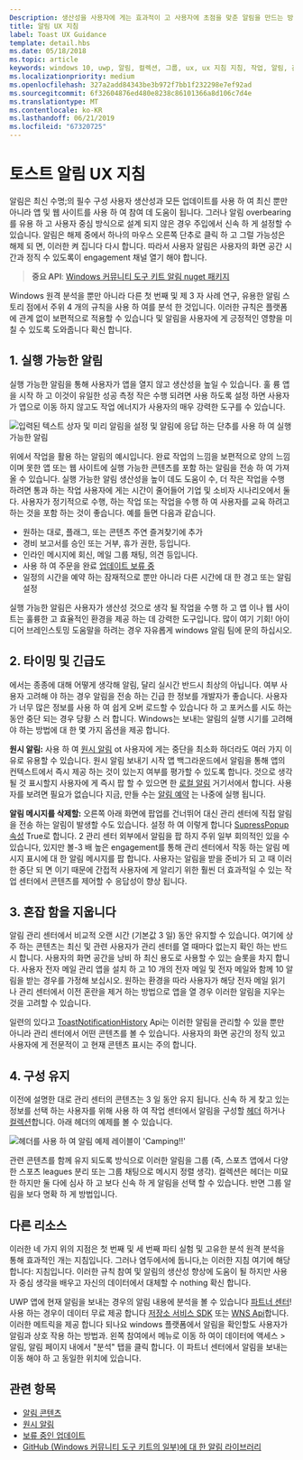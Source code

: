 ```yaml
---
Description: 생산성을 사용자에 게는 효과적이 고 사용자에 초점을 맞춘 알림을 만드는 방법에 알아봅니다.
title: 알림 UX 지침
label: Toast UX Guidance
template: detail.hbs
ms.date: 05/18/2018
ms.topic: article
keywords: windows 10, uwp, 알림, 컬렉션, 그룹, ux, ux 지침 지침, 작업, 알림, 관리 센터, noninterruptive, 효과적인 알림, 비침입적 알림, 실행 가능한, 관리, 구성
ms.localizationpriority: medium
ms.openlocfilehash: 327a2add84343be3b972f7bb1f232298e7ef92ad
ms.sourcegitcommit: 6f32604876ed480e8238c86101366a8d106c7d4e
ms.translationtype: MT
ms.contentlocale: ko-KR
ms.lasthandoff: 06/21/2019
ms.locfileid: "67320725"
---
```

# <a name="toast-notification-ux-guidance"></a>토스트 알림 UX 지침
알림은 최신 수명;의 필수 구성 사용자 생산성과 모든 업데이트를 사용 하 여 최신 뿐만 아니라 앱 및 웹 사이트를 사용 하 여 참여 데 도움이 됩니다. 그러나 알림 overbearing를 유용 하 고 사용자 중심 방식으로 설계 되지 않은 경우 주입에서 신속 하 게 설정할 수 있습니다. 알림은 해제 중에서 하나의 마우스 오른쪽 단추로 클릭 하 고 그럴 가능성은 해제 되 면, 이러한 켜 집니다 다시 합니다.  따라서 사용자 알림은 사용자의 화면 공간 시간과 정직 수 있도록이 engagement 채널 열기 해야 합니다.

> **중요 API**: [Windows 커뮤니티 도구 키트 알림 nuget 패키지](https://www.nuget.org/packages/Microsoft.Toolkit.Uwp.Notifications/)

Windows 원격 분석을 뿐만 아니라 다른 첫 번째 및 제 3 자 사례 연구, 유용한 알림 스토리 점에서 주위 4 개의 규칙을 사용 하 여를 분석 한 것입니다.  이러한 규칙은 플랫폼에 관계 없이 보편적으로 적용할 수 있습니다 및 알림을 사용자에 게 긍정적인 영향을 미칠 수 있도록 도와줍니다 확신 합니다.

## <a name="1-actionable-notifications"></a>1. 실행 가능한 알림
실행 가능한 알림을 통해 사용자가 앱을 열지 않고 생산성을 높일 수 있습니다.  훌 륭 앱을 시작 하 고 이것이 유일한 성공 측정 작은 수행 되려면 사용 하도록 설정 하면 사용자가 앱으로 이동 하지 않고도 작업 에너지가 사용자의 매우 강력한 도구를 수 있습니다.

![입력된 텍스트 상자 및 미리 알림을 설정 및 알림에 응답 하는 단추를 사용 하 여 실행 가능한 알림](images/actionable-notification-example01.png)

위에서 작업을 활용 하는 알림의 예시입니다. 완료 작업의 느낌을 보편적으로 양의 느낌 이며 못한 앱 또는 웹 사이트에 실행 가능한 콘텐츠를 포함 하는 알림을 전송 하 여 가져올 수 있습니다. 실행 가능한 알림 생산성을 높이 데도 도움이 수, 더 작은 작업을 수행 하려면 통과 하는 작업 사용자에 게는 시간이 줄어들어 기업 및 소비자 시나리오에서 둘 다. 사용자가 정기적으로 수행, 하는 작업 또는 작업을 수행 하 여 사용자를 교육 하려고 하는 것을 포함 하는 것이 좋습니다.  예를 들면 다음과 같습니다.
* 원하는 대로, 플래그, 또는 콘텐츠 주연 즐겨찾기에 추가
* 경비 보고서를 승인 또는 거부, 휴가 권한, 등입니다.
* 인라인 메시지에 회신, 메일 그룹 채팅, 의견 등입니다.
* 사용 하 여 주문을 완료 [업데이트 보류 중](toast-pending-update.md)
* 일정의 시간을 예약 하는 잠재적으로 뿐만 아니라 다른 시간에 대 한 경고 또는 알림 설정

실행 가능한 알림은 사용자가 생산성 것으로 생각 될 작업을 수행 하 고 앱 이나 웹 사이트는 훌륭한 고 효율적인 환경을 제공 하는 데 강력한 도구입니다.  많이 여기 기회! 아이디어 브레인스토밍 도움말을 하려는 경우 자유롭게 windows 알림 팀에 문의 하십시오.

## <a name="2-timing-and-urgency"></a>2. 타이밍 및 긴급도
에서는 종종에 대해 어떻게 생각해 알림, 달리 실시간 반드시 최상의 아닙니다. 여부 사용자 고려해 야 하는 경우 알림을 전송 하는 긴급 한 정보를 개발자가 좋습니다. 사용자가 너무 많은 정보를 사용 하 여 쉽게 오버 로드할 수 있습니다 하 고 포커스를 시도 하는 동안 중단 되는 경우 당황 스 러 합니다. Windows는 보내는 알림의 실행 시기를 고려해 야 하는 방법에 대 한 몇 가지 옵션을 제공 합니다.

**원시 알림:** 사용 하 여 [원시 알림](raw-notification-overview.md) ot 사용자에 게는 중단을 최소화 하더라도 여러 가지 이유로 유용할 수 있습니다.  원시 알림 보내기 시작 앱 백그라운드에서 알림을 통해 앱의 컨텍스트에서 즉시 제공 하는 것이 있는지 여부를 평가할 수 있도록 합니다. 것으로 생각 될 것 표시할지 사용자에 게 즉시 팝 할 수 있으면 한 [로컬 알림](send-local-toast.md) 거기서에서 합니다.  사용자를 보려면 필요가 없습니다 지금, 만들 수는 [알림 예약](https://blogs.msdn.microsoft.com/tiles_and_toasts/2016/09/30/quickstart-sending-an-alarm-in-windows-10/) 는 나중에 실행 됩니다.


**알림 메시지를 삭제할:** 오른쪽 아래 화면에 팝업를 건너뛰어 대신 관리 센터에 직접 알림을 전송 하는 알림이 발생할 수도 있습니다. 설정 하 여 이렇게 합니다 [SupressPopup 속성](https://docs.microsoft.com/en-us/uwp/api/windows.ui.notifications.toastnotification.suppresspopup) True로 합니다. 2 관리 센터 외부에서 알림을 팝 하지 주위 일부 회의적인 있을 수 있습니다, 있지만 볼-3 배 높은 engagement를 통해 관리 센터에서 작동 하는 알림 메시지 표시에 대 한 알림 메시지를 팝 합니다.  사용자는 알림을 받을 준비가 되 고 때 이러한 중단 되 면 이기 때문에 간접적 사용자에 게 알리기 위한 훨씬 더 효과적일 수 있는 작업 센터에서 콘텐츠를 제어할 수 응답성이 향상 됩니다.

## <a name="3-clear-out-the-clutter"></a>3. 혼잡 함을 지웁니다
알림 관리 센터에서 비교적 오랜 시간 (기본값 3 일) 동안 유지할 수 있습니다.  여기에 상주 하는 콘텐츠는 최신 및 관련 사용자가 관리 센터를 열 때마다 없는지 확인 하는 반드시 합니다. 사용자의 화면 공간을 낭비 하 최신 용도로 사용할 수 있는 슬롯을 차지 합니다.  사용자 전자 메일 관리 앱을 설치 하 고 10 개의 전자 메일 및 전자 메일와 함께 10 알림을 받는 경우를 가정해 보십시오.  원하는 환경을 따라 사용자가 해당 전자 메일 읽기 나 관리 센터에서 이전 혼란을 제거 하는 방법으로 앱을 열 경우 이러한 알림을 지우는 것을 고려할 수 있습니다.

일련의 있다고 [ToastNotificationHistory](https://docs.microsoft.com/en-us/uwp/api/windows.ui.notifications.toastnotificationhistory) Api는 이러한 알림을 관리할 수 있을 뿐만 아니라 관리 센터에서 어떤 콘텐츠를 볼 수 있습니다. 사용자의 화면 공간의 정직 있고 사용자에 게 전문적이 고 현재 콘텐츠 표시는 주의 합니다.

## <a name="4-keeping-organized"></a>4. 구성 유지
이전에 설명한 대로 관리 센터의 콘텐츠는 3 일 동안 유지 됩니다.  신속 하 게 찾고 있는 정보를 선택 하는 사용자를 위해 사용 하 여 작업 센터에서 알림을 구성할 [헤더](https://docs.microsoft.com/en-us/windows/uwp/design/shell/tiles-and-notifications/toast-headers) 하거나 [컬렉션](https://docs.microsoft.com/en-us/uwp/api/windows.ui.notifications.toastcollection)합니다. 아래 헤더의 예제를 볼 수 있습니다.

![헤더를 사용 하 여 알림 예제 레이블이 'Camping!!'](images/toast-headers-action-center.png)

관련 콘텐츠를 함께 유지 되도록 방식으로 이러한 알림을 그룹 (즉, 스포츠 앱에서 다양 한 스포츠 leagues 분리 또는 그룹 채팅으로 메시지 정렬 생각). 컬렉션은 헤더는 미묘한 하지만 둘 다에 심사 하 고 보다 신속 하 게 알림을 선택 할 수 있습니다. 반면 그룹 알림을 보다 명확 하 게 방법입니다.

## <a name="other-resources"></a>다른 리소스
이러한 네 가지 위의 지점은 첫 번째 및 세 번째 파티 실험 및 고유한 분석 원격 분석을 통해 효과적인 개는 지침입니다. 그러나 염두에서에 둡니다,는 이러한 지침 여기에 해당 합니다: 지침입니다.  이러한 규칙 참여 및 알림의 생산성 향상에 도움이 될 하지만 사용자 중심 생각을 배우고 자신의 데이터에서 대체할 수 nothing 확신 합니다.  

UWP 앱에 현재 알림을 보내는 경우의 알림 내용에 분석을 볼 수 있습니다 [파트너 센터](https://partner.microsoft.com/dashboard)! 사용 하는 경우이 데이터 무료 제공 합니다 [저장소 서비스 SDK](https://marketplace.visualstudio.com/items?itemName=AdMediator.MicrosoftStoreServicesSDK) 또는 [WNS Api](https://docs.microsoft.com/en-us/windows/uwp/design/shell/tiles-and-notifications/windows-push-notification-services--wns--overview)합니다. 이러한 메트릭을 제공 합니다 되나요 windows 플랫폼에서 알림을 확인할도 사용자가 알림과 상호 작용 하는 방법과. 왼쪽 참여에서 메뉴로 이동 하 여이 데이터에 액세스 > 알림, 알림 페이지 내에서 "분석" 탭을 클릭 합니다.  이 파트너 센터에서 알림을 보내는 이동 해야 하 고 동일한 위치에 있습니다.

## <a name="related-topics"></a>관련 항목

* [알림 콘텐츠](adaptive-interactive-toasts.md)
* [원시 알림](raw-notification-overview.md)
* [보류 중인 업데이트](toast-pending-update.md)
* [GitHub (Windows 커뮤니티 도구 키트의 일부)에 대 한 알림 라이브러리](https://github.com/windows-toolkit/WindowsCommunityToolkit/tree/master/Microsoft.Toolkit.Uwp.Notifications)
